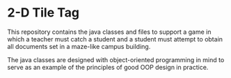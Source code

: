 # 2-D Tile Tag

This repository contains the java classes and files to support a game in which a teacher must catch a student and a student must attempt to obtain all documents set in a maze-like campus building.

The java classes are designed with object-oriented programming in mind to serve as an example of the principles of good OOP design in practice.
